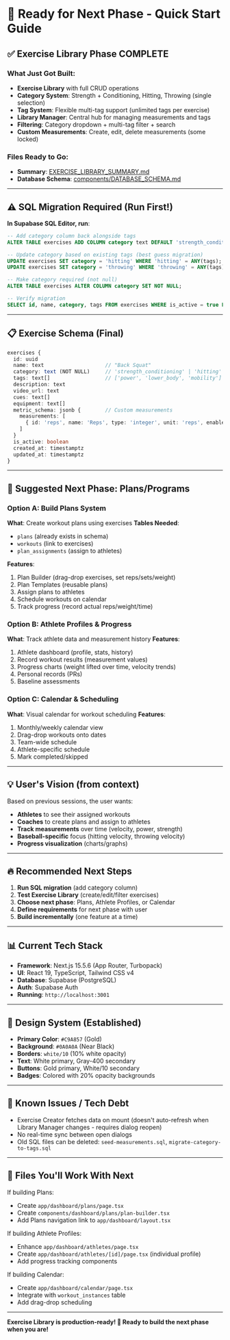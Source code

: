# 🚀 Ready for Next Phase - Quick Start Guide

## ✅ Exercise Library Phase COMPLETE

### What Just Got Built:
- **Exercise Library** with full CRUD operations
- **Category System**: Strength + Conditioning, Hitting, Throwing (single selection)
- **Tag System**: Flexible multi-tag support (unlimited tags per exercise)
- **Library Manager**: Central hub for managing measurements and tags
- **Filtering**: Category dropdown + multi-tag filter + search
- **Custom Measurements**: Create, edit, delete measurements (some locked)

### Files Ready to Go:
- **Summary**: [EXERCISE_LIBRARY_SUMMARY.md](EXERCISE_LIBRARY_SUMMARY.md)
- **Database Schema**: [components/DATABASE_SCHEMA.md](components/DATABASE_SCHEMA.md)

---

## ⚠️ SQL Migration Required (Run First!)

**In Supabase SQL Editor, run**:

```sql
-- Add category column back alongside tags
ALTER TABLE exercises ADD COLUMN category text DEFAULT 'strength_conditioning';

-- Update category based on existing tags (best guess migration)
UPDATE exercises SET category = 'hitting' WHERE 'hitting' = ANY(tags);
UPDATE exercises SET category = 'throwing' WHERE 'throwing' = ANY(tags) OR 'pitching' = ANY(tags);

-- Make category required (not null)
ALTER TABLE exercises ALTER COLUMN category SET NOT NULL;

-- Verify migration
SELECT id, name, category, tags FROM exercises WHERE is_active = true LIMIT 10;
```

---

## 📋 Exercise Schema (Final)

```typescript
exercises {
  id: uuid
  name: text                    // "Back Squat"
  category: text (NOT NULL)     // 'strength_conditioning' | 'hitting' | 'throwing'
  tags: text[]                  // ['power', 'lower_body', 'mobility']
  description: text
  video_url: text
  cues: text[]
  equipment: text[]
  metric_schema: jsonb {        // Custom measurements
    measurements: [
      { id: 'reps', name: 'Reps', type: 'integer', unit: 'reps', enabled: true }
    ]
  }
  is_active: boolean
  created_at: timestamptz
  updated_at: timestamptz
}
```

---

## 🎯 Suggested Next Phase: Plans/Programs

### Option A: Build Plans System
**What**: Create workout plans using exercises
**Tables Needed**:
- `plans` (already exists in schema)
- `workouts` (link to exercises)
- `plan_assignments` (assign to athletes)

**Features**:
1. Plan Builder (drag-drop exercises, set reps/sets/weight)
2. Plan Templates (reusable plans)
3. Assign plans to athletes
4. Schedule workouts on calendar
5. Track progress (record actual reps/weight/time)

### Option B: Athlete Profiles & Progress
**What**: Track athlete data and measurement history
**Features**:
1. Athlete dashboard (profile, stats, history)
2. Record workout results (measurement values)
3. Progress charts (weight lifted over time, velocity trends)
4. Personal records (PRs)
5. Baseline assessments

### Option C: Calendar & Scheduling
**What**: Visual calendar for workout scheduling
**Features**:
1. Monthly/weekly calendar view
2. Drag-drop workouts onto dates
3. Team-wide schedule
4. Athlete-specific schedule
5. Mark completed/skipped

---

## 💡 User's Vision (from context)

Based on previous sessions, the user wants:
- **Athletes** to see their assigned workouts
- **Coaches** to create plans and assign to athletes
- **Track measurements** over time (velocity, power, strength)
- **Baseball-specific** focus (hitting velocity, throwing velocity)
- **Progress visualization** (charts/graphs)

---

## 🔥 Recommended Next Steps

1. **Run SQL migration** (add category column)
2. **Test Exercise Library** (create/edit/filter exercises)
3. **Choose next phase**: Plans, Athlete Profiles, or Calendar
4. **Define requirements** for next phase with user
5. **Build incrementally** (one feature at a time)

---

## 📊 Current Tech Stack

- **Framework**: Next.js 15.5.6 (App Router, Turbopack)
- **UI**: React 19, TypeScript, Tailwind CSS v4
- **Database**: Supabase (PostgreSQL)
- **Auth**: Supabase Auth
- **Running**: `http://localhost:3001`

---

## 🎨 Design System (Established)

- **Primary Color**: `#C9A857` (Gold)
- **Background**: `#0A0A0A` (Near Black)
- **Borders**: `white/10` (10% white opacity)
- **Text**: White primary, Gray-400 secondary
- **Buttons**: Gold primary, White/10 secondary
- **Badges**: Colored with 20% opacity backgrounds

---

## 🚫 Known Issues / Tech Debt

- Exercise Creator fetches data on mount (doesn't auto-refresh when Library Manager changes - requires dialog reopen)
- No real-time sync between open dialogs
- Old SQL files can be deleted: `seed-measurements.sql`, `migrate-category-to-tags.sql`

---

## 📝 Files You'll Work With Next

If building Plans:
- Create `app/dashboard/plans/page.tsx`
- Create `components/dashboard/plans/plan-builder.tsx`
- Add Plans navigation link to `app/dashboard/layout.tsx`

If building Athlete Profiles:
- Enhance `app/dashboard/athletes/page.tsx`
- Create `app/dashboard/athletes/[id]/page.tsx` (individual profile)
- Add progress tracking components

If building Calendar:
- Create `app/dashboard/calendar/page.tsx`
- Integrate with `workout_instances` table
- Add drag-drop scheduling

---

**Exercise Library is production-ready! 🎉 Ready to build the next phase when you are!**
